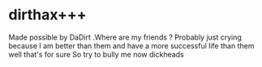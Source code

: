 # dirthax+++
Made possible by DaDirt
 .Where are my friends ? Probably just crying because I am better than them and have a more successful life than them well that's for sure 
 So try to bully me now dickheads
 
